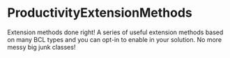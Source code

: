 # ProductivityExtensionMethods
Extension methods done right! A series of useful extension methods based on many BCL types and you can opt-in to enable in your solution. No more messy big junk classes!
